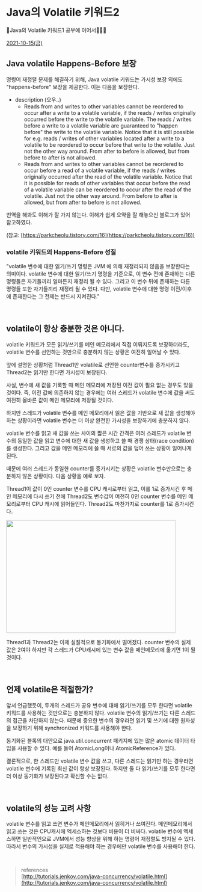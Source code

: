 # Java의 Volatile 키워드2

🌈Java의 Volatile 키워드1 공부에 이어서🙆🏻‍♀️

[2021-10-15(금)](https://chocho9696.notion.site/2021-10-15-ed3916dc0d4f4b6c8e073838eb2b5815)
<br/>

## Java volatile Happens-Before 보장

명령어 재정렬 문제를 해결하기 위해, Java volatile 키워드는 가시성 보장 외에도 "happens-before" 보장을 제공한다. 이는 다음을 보장한다. 

- description (오우..)
    - Reads from and writes to other variables cannot be reordered to occur after a write to a volatile variable, if the reads / writes originally occurred before the write to the volatile variable.
    The reads / writes before a write to a volatile variable are guaranteed to "happen before" the write to the volatile variable. Notice that it is still possible for e.g. reads / writes of other variables located after a write to a volatile to be reordered to occur before that write to the volatile. Just not the other way around. From after to before is allowed, but from before to after is not allowed.
    - Reads from and writes to other variables cannot be reordered to occur before a read of a volatile variable, if the reads / writes originally occurred after the read of the volatile variable. Notice that it is possible for reads of other variables that occur before the read of a volatile variable can be reordered to occur after the read of the volatile. Just not the other way around. From before to after is allowed, but from after to before is not allowed.

번역을 해봐도 이해가 잘 가지 않는다. 이해가 쉽게 요약을 잘 해놓으신 블로그가 있어 참고하였다.

(참고: [https://parkcheolu.tistory.com/16](https://parkcheolu.tistory.com/16))

### volatile 키워드의 Happens-Before 성질

"volatile 변수에 대한 읽기/쓰기 명령은 JVM 에 의해 재정리되지 않음을 보장한다는 의미이다. volatile 변수에 대한 읽기/쓰기 명령을 기준으로, 이 변수 전에 존재하는 다른 명령들은 자기들끼리 얼마든지 재정리 될 수 있다. 그리고 이 변수 뒤에 존재하는 다른 명령들 또한 자기들끼리 재정리 될 수 있다. 다만, volatile 변수에 대한 명령 이전/이후에 존재한다는 그 전제는 반드시 지켜진다."

<br/>

## volatile이 항상 충분한 것은 아니다.

volatile 키워드가 모든 읽기/쓰기를 메인 메모리에서 직접 이뤄지도록 보장하더라도, volatile 변수를 선언하는 것만으로 충분하지 않는 상황은 여전히 일어날 수 있다.

앞에 설명한 상황처럼 Thread1만 volatile로 선언한 counter변수를 증가시키고 Thread2는 읽기만 한다면 가시성이 보장된다. 

사실, 변수에 새 값을 기록할 때 메인 메모리에 저장된 이전 값이 필요 없는 경우도 있을 것이다. 즉, 이전 값에 의존하지 않는 경우에는 여러 스레드가 volatile 변수에 값을 써도 여전히 올바른 값이 메인 메모리에 저장될 것이다. 

하지만 스레드가 volatile 변수를 메인 메모리에서 읽은 값을 기반으로 새 값을 생성해야 하는 상황이라면 volatile 변수는 더 이상 완전한 가시성을 보장하기에 충분하지 않다.

volatile 변수를 읽고 새 값을 쓰는 사이의 짧은 시간 간격은 여러 스레드가 volatile 변수의 동일한 값을 읽고 변수에 대한 새 값을 생성하고 쓸 때 경쟁 상태(race condition)를 생성한다. 그리고 값을 메인 메모리에 쓸 때 서로의 값을 덮어 쓰는 상황이 일어나게 된다. 

때문에 여러 스레드가 동일한 counter를 증가시키는 상황은 volatile 변수만으로는 충분하지 않은 상황이다. 다음 상황을 예로 보자. 

Thread1이 값이 0인 counter 변수를 CPU 캐시로부터 읽고, 이를 1로 증가시킨 후 메인 메모리에 다시 쓰기 전에 Thread2도 변수값이 여전히 0인 counter 변수를 메인 메모리로부터 CPU 캐시에 읽어들인다. Thread2도 마찬가지로 counter를 1로 증가시킨다. 

<img src="https://user-images.githubusercontent.com/52793122/137880905-603c5ec9-51d3-4559-ab31-bd79f136d064.png"  width="450" height="300"/>

Thread1과 Thread2는 이제 실질적으로 동기화에서 멀어졌다. counter 변수의 실제 값은 2여야 하지만 각 스레드가 CPU캐시에 있는 변수 값을 메인메모리에 옮기면 1이 될 것이다. 

<br/>

## 언제 volatile은 적절한가?

앞서 언급했듯이, 두개의 스레드가 공유 변수에 대해 읽기/쓰기를 모두 한다면 volatile 키워드를 사용하는 것만으로는 충분하지 않다. volatile 변수의 읽기/쓰기는 다른 스레드의 접근을 차단하지 않는다. 때문에 중요한 변수의 경우라면 읽기 및 쓰기에 대한 원자성을 보장하기 위해 synchronized 키워드를 사용해야 한다. 

동기화된 블록의 대안으로 java.util.concurrent 패키지에 있는 많은 atomic 데이터 타입을 사용할 수 있다. 예를 들어 AtomicLong이나 AtomicReference가 있다. 

결론적으로, 한 스레드만 volatile 변수 값을 쓰고, 다른 스레드는 읽기만 하는 경우라면 volatile 변수에 기록된 최신 값이 항상 보장된다. 하지만 둘 다 읽기/쓰기를 모두 한다면 더 이상 동기화가 보장된다고 확신할 수는 없다. 

<br/>

## volatile의 성능 고려 사항

volatile 변수를 읽고 쓰면 변수가 메인메모리에서 읽히거나 쓰여진다. 메인메모리에서 읽고 쓰는 것은 CPU캐시에 엑세스하는 것보다 비용이 더 비싸다. volatile 변수에 엑세스하면 일반적인으로 JVM에서 성능 향상을 위해 하는 명령어 재정렬도 방지될 수 있다. 따라서 변수의 가시성을 실제로 적용해야 하는 경우에만 volatile 변수를 사용해야 한다. 

<br/>

> references <br/>
> [http://tutorials.jenkov.com/java-concurrency/volatile.html](http://tutorials.jenkov.com/java-concurrency/volatile.html)
>